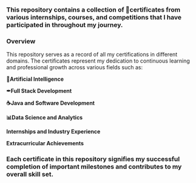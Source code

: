 <h3>This repository contains a collection of 📰certificates from various internships, courses, and competitions that I have participated in throughout my journey.</h3>

### Overview
This repository serves as a record of all my certifications in different domains. The certificates represent my dedication to continuous learning and professional growth across various fields such as:

**🤖Artificial Intelligence**

**✒Full Stack Development**

**☕Java and Software Development**

**📊Data Science and Analytics**

**Internships and Industry Experience**

**Extracurricular Achievements**

### Each certificate in this repository signifies my successful completion of important milestones and contributes to my overall skill set.
